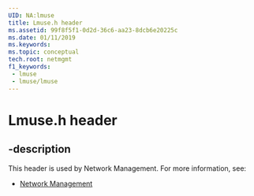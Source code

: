 ```yaml
---
UID: NA:lmuse
title: Lmuse.h header
ms.assetid: 99f8f5f1-0d2d-36c6-aa23-8dcb6e20225c
ms.date: 01/11/2019
ms.keywords: 
ms.topic: conceptual
tech.root: netmgmt
f1_keywords:
 - lmuse
 - lmuse/lmuse
---
```


# Lmuse.h header


## -description

This header is used by Network Management. For more information, see:

- [Network Management](../_netmgmt/index.md)


